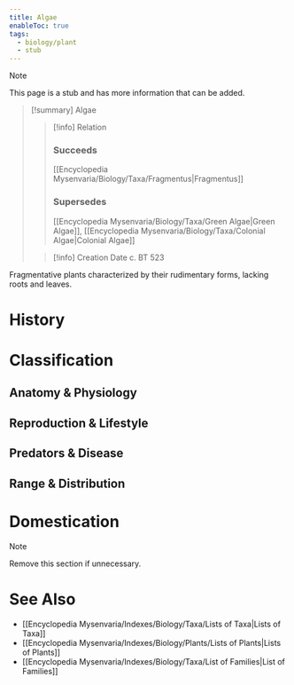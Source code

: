 ```yaml
---
title: Algae
enableToc: true
tags:
  - biology/plant
  - stub
---
```


> [!note]
> This page is a stub and has more information that can be added.

> [!summary] Algae
> > [!info] Relation
> > ### Succeeds
> > [[Encyclopedia Mysenvaria/Biology/Taxa/Fragmentus|Fragmentus]]
> > ### Supersedes
> > [[Encyclopedia Mysenvaria/Biology/Taxa/Green Algae|Green Algae]], [[Encyclopedia Mysenvaria/Biology/Taxa/Colonial Algae|Colonial Algae]]
>
> > [!info] Creation Date
> > c. BT 523

Fragmentative plants characterized by their rudimentary forms, lacking roots and leaves.
# History

# Classification
## Anatomy & Physiology

## Reproduction & Lifestyle

## Predators & Disease

## Range & Distribution

# Domestication

> [!note]
> Remove this section if unnecessary.
# See Also
- [[Encyclopedia Mysenvaria/Indexes/Biology/Taxa/Lists of Taxa|Lists of Taxa]]
- [[Encyclopedia Mysenvaria/Indexes/Biology/Plants/Lists of Plants|Lists of Plants]]
- [[Encyclopedia Mysenvaria/Indexes/Biology/Taxa/List of Families|List of Families]]